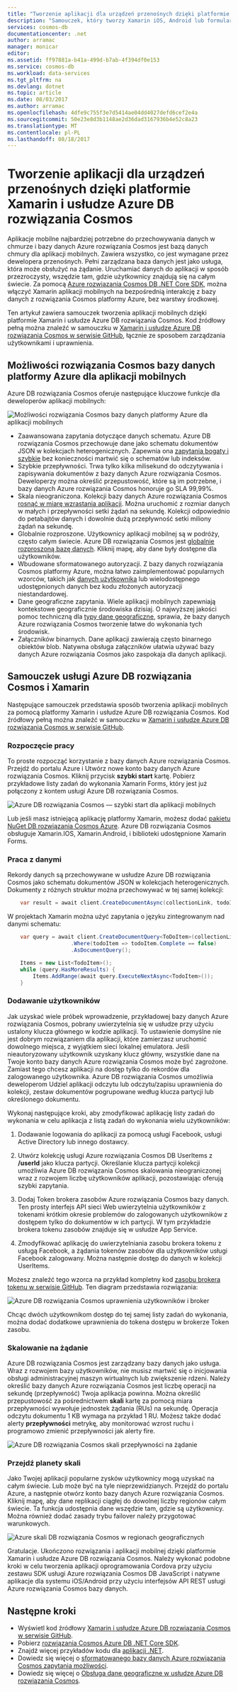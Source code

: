 ```yaml
---
title: "Tworzenie aplikacji dla urządzeń przenośnych dzięki platformie Xamarin i usłudze Azure DB rozwiązania Cosmos | Dokumentacja firmy Microsoft"
description: "Samouczek, który tworzy Xamarin iOS, Android lub formularzy aplikacji za pomocą bazy danych Azure rozwiązania Cosmos. Azure DB rozwiązania Cosmos jest szybkie, planety skali, bazy danych chmury dla aplikacji mobilnych."
services: cosmos-db
documentationcenter: .net
author: arramac
manager: monicar
editor: 
ms.assetid: ff97881a-b41a-499d-b7ab-4f394df0e153
ms.service: cosmos-db
ms.workload: data-services
ms.tgt_pltfrm: na
ms.devlang: dotnet
ms.topic: article
ms.date: 08/03/2017
ms.author: arramac
ms.openlocfilehash: 4dfe9c755f3e7d5414ae04dd4027defd6cef2e4a
ms.sourcegitcommit: 50e23e8d3b1148ae2d36dad3167936b4e52c8a23
ms.translationtype: MT
ms.contentlocale: pl-PL
ms.lasthandoff: 08/18/2017
---
```

# <a name="build-mobile-applications-with-xamarin-and-azure-cosmos-db"></a>Tworzenie aplikacji dla urządzeń przenośnych dzięki platformie Xamarin i usłudze Azure DB rozwiązania Cosmos
Aplikacje mobilne najbardziej potrzebne do przechowywania danych w chmurze i bazy danych Azure rozwiązania Cosmos jest bazą danych chmury dla aplikacji mobilnych. Zawiera wszystko, co jest wymagane przez dewelopera przenośnych. Pełni zarządzana baza danych jest jako usługa, która może obsłużyć na żądanie. Uruchamiać danych do aplikacji w sposób przezroczysty, wszędzie tam, gdzie użytkownicy znajdują się na całym świecie. Za pomocą [Azure rozwiązania Cosmos DB .NET Core SDK](documentdb-sdk-dotnet-core.md), można włączyć Xamarin aplikacji mobilnych na bezpośrednią interakcję z bazy danych z rozwiązania Cosmos platformy Azure, bez warstwy środkowej.

Ten artykuł zawiera samouczek tworzenia aplikacji mobilnych dzięki platformie Xamarin i usłudze Azure DB rozwiązania Cosmos. Kod źródłowy pełną można znaleźć w samouczku w [Xamarin i usłudze Azure DB rozwiązania Cosmos w serwisie GitHub](https://github.com/Azure/azure-documentdb-dotnet/tree/master/samples/xamarin), łącznie ze sposobem zarządzania użytkownikami i uprawnienia.

## <a name="azure-cosmos-db-capabilities-for-mobile-apps"></a>Możliwości rozwiązania Cosmos bazy danych platformy Azure dla aplikacji mobilnych
Azure DB rozwiązania Cosmos oferuje następujące kluczowe funkcje dla deweloperów aplikacji mobilnych:

![Możliwości rozwiązania Cosmos bazy danych platformy Azure dla aplikacji mobilnych](media/mobile-apps-with-xamarin/documentdb-for-mobile.png)

* Zaawansowana zapytania dotyczące danych schematu. Azure DB rozwiązania Cosmos przechowuje dane jako schematu dokumentów JSON w kolekcjach heterogenicznych. Zapewnia ona [zapytania bogaty i szybkie](documentdb-sql-query.md) bez konieczności martwić się o schematów lub indeksów.
* Szybkie przepływności. Trwa tylko kilka milisekund do odczytywania i zapisywania dokumentów z bazy danych Azure rozwiązania Cosmos. Deweloperzy można określić przepustowość, które są im potrzebne, i bazy danych Azure rozwiązania Cosmos honoruje go SLA 99,99%.
* Skala nieograniczona. Kolekcji bazy danych Azure rozwiązania Cosmos [rosnąć w miarę wzrastania aplikacji](partition-data.md). Można uruchomić z rozmiar danych w małych i przepływności setki żądań na sekundę. Kolekcji odpowiednio do petabajtów danych i dowolnie dużą przepływność setki miliony żądań na sekundę.
* Globalnie rozproszone. Użytkownicy aplikacji mobilnej są w podróży, często całym świecie. Azure DB rozwiązania Cosmos jest [globalnie rozproszoną bazę danych](distribute-data-globally.md). Kliknij mapę, aby dane były dostępne dla użytkowników.
* Wbudowane sformatowanego autoryzacji. Z bazy danych rozwiązania Cosmos platformy Azure, można łatwo zaimplementować popularnych wzorców, takich jak [danych użytkownika](https://aka.ms/documentdb-xamarin-todouser) lub wielodostępnego udostępnionych danych bez kodu złożonych autoryzacji niestandardowej.
* Dane geograficzne zapytania. Wiele aplikacji mobilnych zapewniają kontekstowe geograficznie środowiska dzisiaj. O najwyższej jakości pomoc techniczną dla [typy dane geograficzne](geospatial.md), sprawia, że bazy danych Azure rozwiązania Cosmos tworzenie łatwe do wykonania tych środowisk.
* Załączników binarnych. Dane aplikacji zawierają często binarnego obiektów blob. Natywna obsługa załączników ułatwia używać bazy danych Azure rozwiązania Cosmos jako zaspokaja dla danych aplikacji.

## <a name="azure-cosmos-db-and-xamarin-tutorial"></a>Samouczek usługi Azure DB rozwiązania Cosmos i Xamarin
Następujące samouczek przedstawia sposób tworzenia aplikacji mobilnych za pomocą platformy Xamarin i usłudze Azure DB rozwiązania Cosmos. Kod źródłowy pełną można znaleźć w samouczku w [Xamarin i usłudze Azure DB rozwiązania Cosmos w serwisie GitHub](https://github.com/Azure/azure-documentdb-dotnet/tree/master/samples/xamarin).

### <a name="get-started"></a>Rozpoczęcie pracy
To proste rozpocząć korzystanie z bazy danych Azure rozwiązania Cosmos. Przejdź do portalu Azure i Utwórz nowe konto bazy danych Azure rozwiązania Cosmos. Kliknij przycisk **szybki start** kartę. Pobierz przykładowe listy zadań do wykonania Xamarin Forms, który jest już połączony z kontem usługi Azure DB rozwiązania Cosmos. 

![Azure DB rozwiązania Cosmos — szybki start dla aplikacji mobilnych](media/mobile-apps-with-xamarin/cosmos-db-quickstart.png)

Lub jeśli masz istniejącą aplikację platformy Xamarin, możesz dodać [pakietu NuGet DB rozwiązania Cosmos Azure](documentdb-sdk-dotnet-core.md). Azure DB rozwiązania Cosmos obsługuje Xamarin.IOS, Xamarin.Android, i biblioteki udostępnione Xamarin Forms.

### <a name="work-with-data"></a>Praca z danymi
Rekordy danych są przechowywane w usłudze Azure DB rozwiązania Cosmos jako schematu dokumentów JSON w kolekcjach heterogenicznych. Dokumenty z różnych struktur można przechowywać w tej samej kolekcji:

```cs
    var result = await client.CreateDocumentAsync(collectionLink, todoItem);
```

W projektach Xamarin można użyć zapytania o języku zintegrowanym nad danymi schematu:

```cs
    var query = await client.CreateDocumentQuery<ToDoItem>(collectionLink)
                    .Where(todoItem => todoItem.Complete == false)
                    .AsDocumentQuery();

    Items = new List<TodoItem>();
    while (query.HasMoreResults) {
        Items.AddRange(await query.ExecuteNextAsync<TodoItem>());
    }
```
### <a name="add-users"></a>Dodawanie użytkowników
Jak uzyskać wiele próbek wprowadzenie, przykładowej bazy danych Azure rozwiązania Cosmos, pobrany uwierzytelnia się w usłudze przy użyciu ustalony klucza głównego w kodzie aplikacji. To ustawienie domyślne nie jest dobrym rozwiązaniem dla aplikacji, które zamierzasz uruchomić dowolnego miejsca, z wyjątkiem sieci lokalnej emulatora. Jeśli nieautoryzowany użytkownik uzyskany klucz główny, wszystkie dane na Twoje konto bazy danych Azure rozwiązania Cosmos może być zagrożone. Zamiast tego chcesz aplikacji na dostęp tylko do rekordów dla zalogowanego użytkownika. Azure DB rozwiązania Cosmos umożliwia deweloperom Udziel aplikacji odczytu lub odczytu/zapisu uprawnienia do kolekcji, zestaw dokumentów pogrupowane według klucza partycji lub określonego dokumentu. 

Wykonaj następujące kroki, aby zmodyfikować aplikację listy zadań do wykonania w celu aplikacja z listą zadań do wykonania wielu użytkowników: 

  1. Dodawanie logowania do aplikacji za pomocą usługi Facebook, usługi Active Directory lub innego dostawcy.

  2. Utwórz kolekcję usługi Azure rozwiązania Cosmos DB UserItems z **/userId** jako klucza partycji. Określanie klucza partycji kolekcji umożliwia Azure DB rozwiązania Cosmos skalowania nieograniczonej wraz z rozwojem liczbę użytkowników aplikacji, pozostawiając oferują szybki zapytania.

  3. Dodaj Token brokera zasobów Azure rozwiązania Cosmos bazy danych. Ten prosty interfejs API sieci Web uwierzytelnia użytkowników z tokenami krótkim okresie problemów do zalogowanych użytkowników z dostępem tylko do dokumentów w ich partycji. W tym przykładzie brokera tokenu zasobów znajduje się w usłudze App Service.

  4. Zmodyfikować aplikację do uwierzytelniania zasobu brokera tokenu z usługą Facebook, a żądania tokenów zasobów dla użytkowników usługi Facebook zalogowany. Można następnie dostęp do danych w kolekcji UserItems.  

Możesz znaleźć tego wzorca na przykład kompletny kod [zasobu brokera tokenu w serwisie GitHub](http://aka.ms/documentdb-xamarin-todouser). Ten diagram przedstawia rozwiązania:

![Azure DB rozwiązania Cosmos uprawnienia użytkowników i broker](media/mobile-apps-with-xamarin/documentdb-resource-token-broker.png)

Chcąc dwóch użytkownikom dostęp do tej samej listy zadań do wykonania, można dodać dodatkowe uprawnienia do tokena dostępu w brokerze Token zasobu.

### <a name="scale-on-demand"></a>Skalowanie na żądanie
Azure DB rozwiązania Cosmos jest zarządzany bazy danych jako usługa. Wraz z rozwojem bazy użytkowników, nie musisz martwić się o inicjowania obsługi administracyjnej maszyn wirtualnych lub zwiększenie rdzeni. Należy określić bazy danych Azure rozwiązania Cosmos jest liczbę operacji na sekundę (przepływność) Twoja aplikacja powinna. Można określić przepustowość za pośrednictwem **skali** kartę za pomocą miara przepływności wywołuje jednostek żądania (RUs) na sekundę. Operacja odczytu dokumentu 1 KB wymaga na przykład 1 RU. Możesz także dodać alerty **przepływności** metrykę, aby monitorować wzrost ruchu i programowo zmienić przepływności jak alerty fire.

![Azure DB rozwiązania Cosmos skali przepływności na żądanie](media/mobile-apps-with-xamarin/cosmos-db-xamarin-scale.png)

### <a name="go-planet-scale"></a>Przejdź planety skali
Jako Twojej aplikacji popularne zysków użytkownicy mogą uzyskać na całym świecie. Lub może być na tyle nieprzewidzianych. Przejdź do portalu Azure, a następnie otwórz konto bazy danych Azure rozwiązania Cosmos. Kliknij mapę, aby dane replikacji ciągłej do dowolnej liczby regionów całym świecie. Ta funkcja udostępnia dane wszędzie tam, gdzie są użytkownicy. Można również dodać zasady trybu failover należy przygotować warunkowych.

![Azure skali DB rozwiązania Cosmos w regionach geograficznych](media/mobile-apps-with-xamarin/cosmos-db-xamarin-replicate.png)

Gratulacje. Ukończono rozwiązania i aplikacji mobilnej dzięki platformie Xamarin i usłudze Azure DB rozwiązania Cosmos. Należy wykonać podobne kroki w celu tworzenia aplikacji oprogramowania Cordova przy użyciu zestawu SDK usługi Azure rozwiązania Cosmos DB JavaScript i natywne aplikacje dla systemu iOS/Android przy użyciu interfejsów API REST usługi Azure rozwiązania Cosmos bazy danych.

## <a name="next-steps"></a>Następne kroki
* Wyświetl kod źródłowy [Xamarin i usłudze Azure DB rozwiązania Cosmos w serwisie GitHub](https://github.com/Azure/azure-documentdb-dotnet/tree/master/samples/xamarin).
* Pobierz [rozwiązania Cosmos Azure DB .NET Core SDK](documentdb-sdk-dotnet-core.md).
* Znajdź więcej przykładów kodu dla [aplikacji .NET](documentdb-dotnet-samples.md).
* Dowiedz się więcej o [sformatowanego bazy danych Azure rozwiązania Cosmos zapytania możliwości](documentdb-sql-query.md).
* Dowiedz się więcej o [Obsługa dane geograficzne w usłudze Azure DB rozwiązania Cosmos](geospatial.md).



